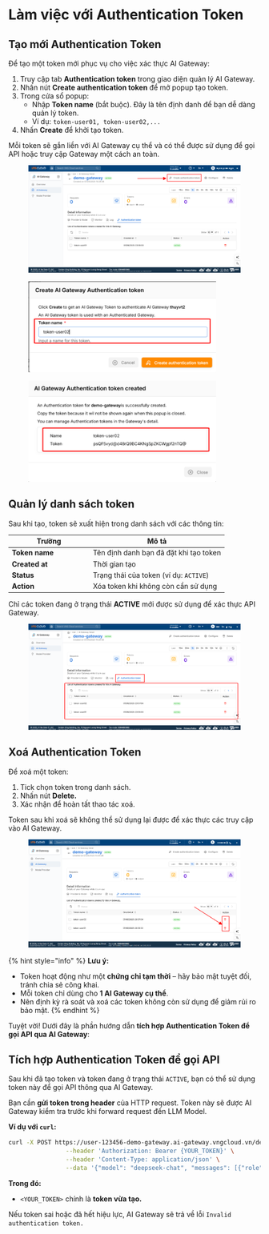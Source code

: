 # Làm việc với Authentication Token

## Tạo mới Authentication Token

Để tạo một token mới phục vụ cho việc xác thực AI Gateway:

1. Truy cập tab **Authentication token** trong giao diện quản lý AI Gateway.
2. Nhấn nút **Create authentication token** để mở popup tạo token.
3. Trong cửa sổ popup:
   * Nhập **Token name** (bắt buộc). Đây là tên định danh để bạn dễ dàng quản lý token.
   * Ví dụ: `token-user01, token-user02,...`
4. Nhấn **Create** để khởi tạo token.

Mỗi token sẽ gắn liền với AI Gateway cụ thể và có thể được sử dụng để gọi API hoặc truy cập Gateway một cách an toàn.

<figure><img src="../../../.gitbook/assets/image (4).png" alt=""><figcaption></figcaption></figure>

<figure><img src="../../../.gitbook/assets/image (5).png" alt="" width="375"><figcaption></figcaption></figure>

<figure><img src="../../../.gitbook/assets/image (6).png" alt="" width="375"><figcaption></figcaption></figure>

## Quản lý danh sách token

Sau khi tạo, token sẽ xuất hiện trong danh sách với các thông tin:

<table><thead><tr><th width="148.09088134765625">Trường</th><th>Mô tả</th></tr></thead><tbody><tr><td><strong>Token name</strong></td><td>Tên định danh bạn đã đặt khi tạo token</td></tr><tr><td><strong>Created at</strong></td><td>Thời gian tạo</td></tr><tr><td><strong>Status</strong></td><td>Trạng thái của token (ví dụ: <code>ACTIVE</code>)</td></tr><tr><td><strong>Action</strong></td><td>Xóa token khi không còn cần sử dụng</td></tr></tbody></table>

Chỉ các token đang ở trạng thái **ACTIVE** mới được sử dụng để xác thực API Gateway.

<figure><img src="../../../.gitbook/assets/image (7).png" alt=""><figcaption></figcaption></figure>

## Xoá Authentication Token

Để xoá một token:

1. Tick chọn token trong danh sách.
2. Nhấn nút **Delete.**
3. Xác nhận để hoàn tất thao tác xoá.

Token sau khi xoá sẽ không thể sử dụng lại được để xác thực các truy cập vào AI Gateway.

<figure><img src="../../../.gitbook/assets/image (8).png" alt=""><figcaption></figcaption></figure>

{% hint style="info" %}
**Lưu ý:**

* Token hoạt động như một **chứng chỉ tạm thời** – hãy bảo mật tuyệt đối, tránh chia sẻ công khai.
* Mỗi token chỉ dùng cho **1 AI Gateway cụ thể**.
* Nên định kỳ rà soát và xoá các token không còn sử dụng để giảm rủi ro bảo mật.
{% endhint %}

Tuyệt vời! Dưới đây là phần hướng dẫn **tích hợp Authentication Token để gọi API qua AI Gateway**:

## Tích hợp Authentication Token để gọi API

Sau khi đã tạo token và token đang ở trạng thái `ACTIVE`, bạn có thể sử dụng token này để gọi API thông qua AI Gateway.

Bạn cần **gửi token trong header** của HTTP request. Token này sẽ được AI Gateway kiểm tra trước khi forward request đến LLM Model.

**Ví dụ với `curl`:**

```bash
curl -X POST https://user-123456-demo-gateway.ai-gateway.vngcloud.vn/deepseek/deepseek-chat/chat/completions \
                --header 'Authorization: Bearer {YOUR_TOKEN}' \
                --header 'Content-Type: application/json' \
                --data '{"model": "deepseek-chat", "messages": [{"role": "user", "content": "What is AI?"}]}'
```

**Trong đó:**

* `<YOUR_TOKEN>` chính là **token vừa tạo.**

Nếu token sai hoặc đã hết hiệu lực, AI Gateway sẽ trả về lỗi `Invalid authentication token.`

